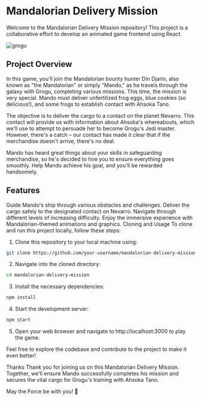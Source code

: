 
# Mandalorian Delivery Mission
Welcome to the Mandalorian Delivery Mission repository! This project is a collaborative effort to develop an animated game frontend using React.

![grogu](https://github.com/Naidev7/Grogu/assets/150022253/f132dfc3-caa2-4f0a-b86d-b509916d175d)


## Project Overview
In this game, you'll join the Mandalorian bounty hunter Din Djarin, also known as "the Mandalorian" or simply "Mando," as he travels through the galaxy with Grogu, completing various missions. This time, the mission is very special. Mando must deliver unfertilized frog eggs, blue cookies (so delicious!), and some frogs to establish contact with Ahsoka Tano.

The objective is to deliver the cargo to a contact on the planet Nevarro. This contact will provide us with information about Ahsoka's whereabouts, which we'll use to attempt to persuade her to become Grogu's Jedi master. However, there's a catch – our contact has made it clear that if the merchandise doesn't arrive, there's no deal.

Mando has heard great things about your skills in safeguarding merchandise, so he's decided to hire you to ensure everything goes smoothly. Help Mando achieve his goal, and you'll be rewarded handsomely.

## Features
Guide Mando's ship through various obstacles and challenges.
Deliver the cargo safely to the designated contact on Nevarro.
Navigate through different levels of increasing difficulty.
Enjoy the immersive experience with Mandalorian-themed animations and graphics.
Cloning and Usage
To clone and run this project locally, follow these steps:

1. Clone this repository to your local machine using:

```bash
git clone https://github.com/your-username/mandalorian-delivery-mission.git
```

2. Navigate into the cloned directory:

```bash
cd mandalorian-delivery-mission
```

3. Install the necessary dependencies:

```bash
npm install
```

4. Start the development server:

```bash
npm start
```

5. Open your web browser and navigate to http://localhost:3000 to play the game.

Feel free to explore the codebase and contribute to the project to make it even better!

Thanks
Thank you for joining us on this Mandalorian Delivery Mission. Together, we'll ensure Mando successfully completes his mission and secures the vital cargo for Grogu's training with Ahsoka Tano.

May the Force be with you! 🌌
